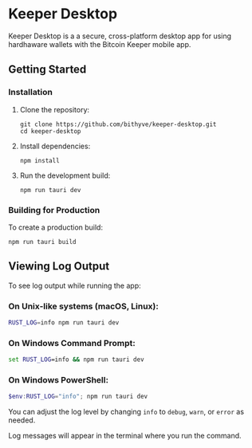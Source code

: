 # Keeper Desktop

Keeper Desktop is a a secure, cross-platform desktop app for using hardhaware wallets with the Bitcoin Keeper mobile app.

## Getting Started

### Installation

1. Clone the repository:
   ```
   git clone https://github.com/bithyve/keeper-desktop.git
   cd keeper-desktop
   ```

2. Install dependencies:
   ```
   npm install
   ```

3. Run the development build:
   ```
   npm run tauri dev
   ```

### Building for Production

To create a production build:

```
npm run tauri build
```

## Viewing Log Output

To see log output while running the app:

### On Unix-like systems (macOS, Linux):

```bash
RUST_LOG=info npm run tauri dev
```

### On Windows Command Prompt:

```cmd
set RUST_LOG=info && npm run tauri dev
```

### On Windows PowerShell:

```powershell
$env:RUST_LOG="info"; npm run tauri dev
```

You can adjust the log level by changing `info` to `debug`, `warn`, or `error` as needed.

Log messages will appear in the terminal where you run the command.